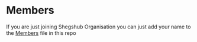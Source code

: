 # Members
If you are just joining Shegshub Organisation you can just add your name to the [Members](./members.md) file in this repo 
